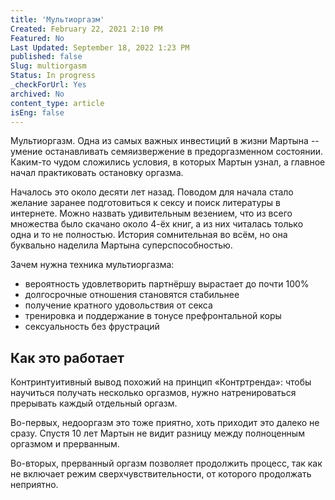 ```yaml
---
title: 'Мультиоргазм'
Created: February 22, 2021 2:10 PM
Featured: No
Last Updated: September 18, 2022 1:23 PM
published: false
Slug: multiorgasm
Status: In progress
_checkForUrl: Yes
archived: No
content_type: article
isEng: false
---
```


Мультиоргазм. Oдна из самых важных инвестиций в жизни Мартына -- умение останавливать семяизвержение в предоргазменном состоянии. Каким-то чудом сложились условия, в которых Мартын узнал, а главное начал практиковать остановку оргазма.

Началось это около десяти лет назад. Поводом для начала стало желание заранее подготовиться к сексу и поиск литературы в интернете. Можно назвать удивительным везением, что из всего множества было скачано около 4-ёх книг, а из них читалась только одна и то не полностью. История сомнительная во всём, но она буквально наделила Мартына суперспособностью.

Зачем нужна техника мультиоргазма:

- вероятность удовлетворить партнёршу вырастает до почти 100%
- долгосрочные отношения становятся стабильнее
- получение кратного удовольствия от секса
- тренировка и поддержание в тонусе префронтальной коры
- сексуальность без фрустраций

## Как это работает

Контринтуитивный вывод похожий на принцип «Контртренда»: чтобы научиться получать несколько оргазмов, нужно натренироваться прерывать каждый отдельный оргазм.

Во-первых, недооргазм это тоже приятно, хоть приходит это далеко не сразу. Спустя 10 лет Мартын не видит разницу между полноценным оргазмом и прерванным.

Во-вторых, прерванный оргазм позволяет продолжить процесс, так как не включает режим сверхчувствительности, от которого продолжать неприятно.